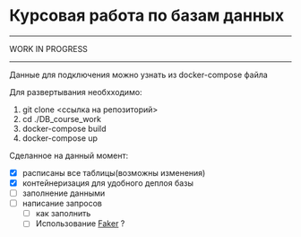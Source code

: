 # Курсовая работа по базам данных
****
WORK IN PROGRESS
****

Данные для подключения можно узнать из docker-compose файла

Для развертывания необхходимо:
1) git clone <ссылка на репозиторий>
2) cd ./DB_course_work
3) docker-compose build
4) docker-compose up

Сделанное на данный момент:
- [x] расписаны все таблицы(возможны изменения)
- [x] контейнеризация для удобного деплоя базы
- [ ] заполнение данными
- [ ] написание запросов 
  - [ ] как заполнить
  - [ ] Использование [Faker](https://github.com/joke2k/faker) ?
